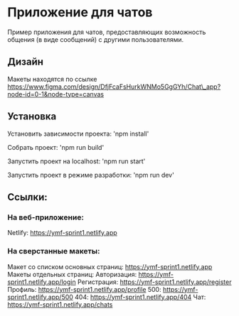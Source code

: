 # Приложение для чатов

Пример приложения для чатов, предоставляющих возможность общения (в виде сообщений) с другими пользователями.

## Дизайн

Макеты находятся по ссылке https://www.figma.com/design/DfjFcaFsHurkWNMo5GgGYh/Chat\_app?node-id=0-1&node-type=canvas

## Установка

Установить зависимости проекта: 'npm install'

Собрать проект: 'npm run build'

Запустить проект на localhost: 'npm run start'

Запустить проект в режиме разработки: 'npm run dev'

## Ссылки:

### На веб-приложение:

Netlify: https://ymf-sprint1.netlify.app

### На сверстанные макеты:

Макет со списком основных страниц: https://ymf-sprint1.netlify.app
Макеты отдельных страниц:
Авторизация: https://ymf-sprint1.netlify.app/login
Регистрация: https://ymf-sprint1.netlify.app/register
Профиль: https://ymf-sprint1.netlify.app/profile
500: https://ymf-sprint1.netlify.app/500
404: https://ymf-sprint1.netlify.app/404
Чат: https://ymf-sprint1.netlify.app/chats
